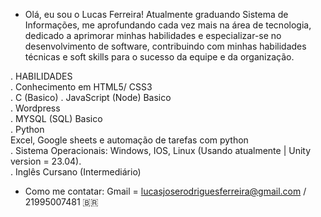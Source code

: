 - Olá, eu sou o Lucas Ferreira! Atualmente graduando Sistema de Informações, me aprofundando cada vez mais na área de tecnologia, dedicado a aprimorar minhas habilidades e especializar-se no desenvolvimento de software, contribuindo com minhas habilidades técnicas e soft skills para o sucesso da equipe e da organização.

. HABILIDADES<br>
. Conhecimento em HTML5/ CSS3<br>
. C (Basico)
. JavaScript (Node) Basico<br>
. Wordpress<br>
. MYSQL (SQL) Basico<br>
. Python<br> 
 Excel, Google sheets e automação de tarefas com python<br> 
. Sistema Operacionais: Windows, IOS, Linux (Usando atualmente | Unity version = 23.04).<br>
. Inglês Cursano (Intermediário)<br>

- Como me contatar: Gmail = lucasjoserodriguesferreira@gmail.com / 21995007481 🇧🇷

<!---
lucasjose2702/lucasjose2702 is a ✨ special ✨ repository because its `README.md` (this file) appears on your GitHub profile.
You can click the Preview link to take a look at your changes.
--->
